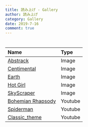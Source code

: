 ```yaml
---
title: 読み上げ - Gallery
author: 読み上げ
category: Gallery
date: 2019-7-16
comment: true
---
```


# 

| Name | Type | 
| :--- | :--- | 
| [Abstrack](https://readloud.github.io/gallery/abstrack/) | Image | 
| [Centimental](https://readloud.github.io/gallery/centimental/) | Image | 
| [Earth](https://readloud.github.io/gallery/earth/) | Image |
| [Hot Girl](https://readloud.github.io/gallery/hot_girl/) | Image |
| [SkyScraper](https://readloud.github.io/gallery/skyscraper/)| Image |
| [Bohemian Rhapsody](https://readloud.github.io/gallery/bohemian_rhapsody/) | Youtube | 
| [Spiderman](https://readloud.github.io/gallery/spiderman/) | Youtube | 
| [Classic_theme](https://readloud.github.io/gallery/classic_theme/) | Youtube |
